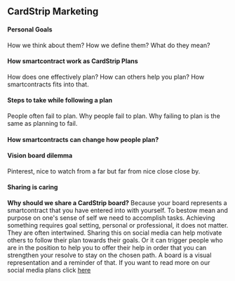 ## CardStrip Marketing



#### Personal Goals

How we think about them? How we define them? What do they mean?



#### How smartcontract work as CardStrip Plans

How does one effectively plan? How can others help you plan? How smartcontracts fits into that.



#### Steps to take while following a plan

People often fail to plan. Why people fail to plan. Why failing to plan is the same as planning to fail.



#### How smartcontracts can change how people plan?

#### Vision board dilemma 

Pinterest, nice to watch from a far but far from nice close close by.

#### Sharing is caring

**Why should we share a CardStrip board?** Because your board represents a smartcontract that you have entered into with yourself. To bestow mean and purpose on one's sense of self we need to accomplish tasks. Achieving something requires goal setting, personal or professional, it does not matter. They are often intertwined. Sharing this on social media can help motivate others to follow their plan towards their goals. Or it can trigger people who are in the position to help you to offer their help in order that you can strengthen your resolve to stay on the chosen path. A board is a visual representation and a reminder of that. If you want to read more on our social media plans click [here](Marketing/Social.Media.md)








